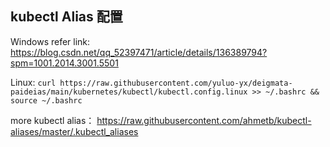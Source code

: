 ## kubectl Alias 配置

Windows refer link: https://blog.csdn.net/qq_52397471/article/details/136389794?spm=1001.2014.3001.5501

Linux: `curl https://raw.githubusercontent.com/yuluo-yx/deigmata-paideias/main/kubernetes/kubectl/kubectl.config.linux >> ~/.bashrc && source ~/.bashrc`

more kubectl alias： https://raw.githubusercontent.com/ahmetb/kubectl-aliases/master/.kubectl_aliases
